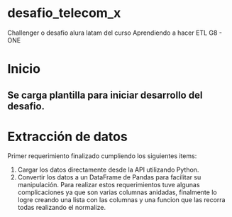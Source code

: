 # desafio_telecom_x
Challenger o desafio alura latam del curso Aprendiendo a hacer ETL G8 - ONE
# **Inicio**
## Se carga plantilla para iniciar desarrollo del desafio.

# **Extracción de datos**

Primer requerimiento finalizado cumpliendo los siguientes items:
 1. Cargar los datos directamente desde la API utilizando Python.
 2. Convertir los datos a un DataFrame de Pandas para facilitar su manipulación.
Para realizar estos requerimientos tuve algunas complicaciones ya que son varias columnas anidadas, finalmente lo logre creando una lista con las columnas y una funcion que las recorra todas realizando el normalize. 
